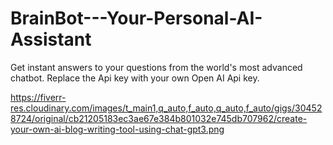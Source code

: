 # BrainBot---Your-Personal-AI-Assistant
Get instant answers to your questions from the world's most advanced chatbot.
Replace the Api key with your own Open AI Api key.

https://fiverr-res.cloudinary.com/images/t_main1,q_auto,f_auto,q_auto,f_auto/gigs/304528724/original/cb21205183ec3ae67e384b801032e745db707962/create-your-own-ai-blog-writing-tool-using-chat-gpt3.png
